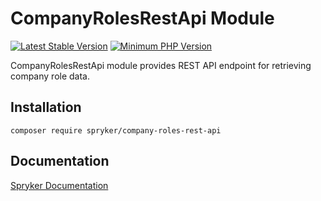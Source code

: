 # CompanyRolesRestApi Module
[![Latest Stable Version](https://poser.pugx.org/spryker/company-roles-rest-api/v/stable.svg)](https://packagist.org/packages/spryker/company-roles-rest-api)
[![Minimum PHP Version](https://img.shields.io/badge/php-%3E%3D%208.0-8892BF.svg)](https://php.net/)

CompanyRolesRestApi module provides REST API endpoint for retrieving company role data.

## Installation

```
composer require spryker/company-roles-rest-api
```

## Documentation

[Spryker Documentation](https://docs.spryker.com)
